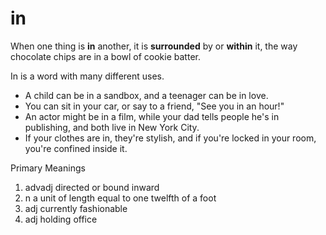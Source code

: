 # in


When one thing is **in** another, it is **surrounded** by or **within** it, the way chocolate chips are in a bowl of cookie batter.

In is a word with many different uses. 

* A child can be in a sandbox, and a teenager can be in love. 
* You can sit in your car, or say to a friend, "See you in an hour!" 
* An actor might be in a film, while your dad tells people he's in publishing, and both live in New York City. 
* If your clothes are in, they're stylish, and if you're locked in your room, you're confined inside it.

Primary Meanings

1. advadj	directed or bound inward
2. n a unit of length equal to one twelfth of a foot
3. adj	 currently fashionable
4. adj	 holding office